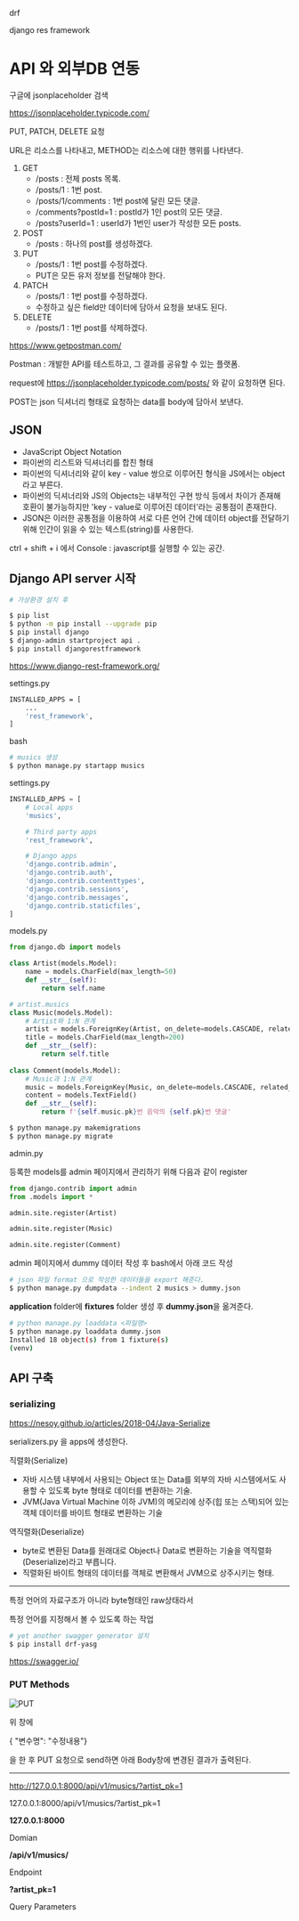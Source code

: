 drf

django res framework



# API 와 외부DB 연동

구글에 jsonplaceholder 검색

 https://jsonplaceholder.typicode.com/ 

PUT, PATCH, DELETE 요청

URL은 리소스를 나타내고, METHOD는 리소스에 대한 행위를 나타낸다.

1. GET
   - /posts  :  전체 posts 목록.
   - /posts/1  :  1번 post.
   - /posts/1/comments  :  1번 post에 달린 모든 댓글.
   - /comments?postId=1  :  postId가 1인 post의 모든 댓글.
   - /posts?userId=1  :  userId가 1번인 user가 작성한 모든 posts.
2. POST
   - /posts : 하나의 post를 생성하겠다.
3. PUT
   - /posts/1  :  1번 post를 수정하겠다.
   - PUT은 모든 유저 정보를 전달해야 한다.
4. PATCH
   - /posts/1  :  1번 post를 수정하겠다.
   - 수정하고 싶은 field만 데이터에 담아서 요청을 보내도 된다.
5. DELETE
   - /posts/1  :  1번 post를 삭제하겠다.

 https://www.getpostman.com/ 

Postman : 개발한 API를 테스트하고, 그 결과를 공유할 수 있는 플랫폼.

request에 https://jsonplaceholder.typicode.com/posts/ 와 같이 요청하면 된다.

POST는 json 딕셔너리 형태로 요청하는 data를 body에 담아서 보낸다.

## JSON

- JavaScript Object Notation
- 파이썬의 리스트와 딕셔너리를 합친 형태
- 파이썬의 딕셔너리와 같이 key - value 쌍으로 이루어진 형식을 JS에서는 object라고 부른다.
- 파이썬의 딕셔너리와 JS의 Objects는 내부적인 구현 방식 등에서 차이가 존재해 호환이 불가능하지만 'key - value로 이루어진 데이터'라는 공통점이 존재한다.
- JSON은 이러한 공통점을 이용하여 서로 다른 언어 간에 데이터 object를 전달하기 위해 인간이 읽을 수 있는 텍스트(string)를 사용한다. 

ctrl + shift + i 에서 Console : javascript를 실행할 수 있는 공간.



## Django API server 시작

```bash
# 가상환경 설치 후

$ pip list
$ python -m pip install --upgrade pip
$ pip install django
$ django-admin startproject api .
$ pip install djangorestframework
```



https://www.django-rest-framework.org/

settings.py

```bash
INSTALLED_APPS = [
    ...
    'rest_framework',
]
```



bash

```bash
# musics 생성
$ python manage.py startapp musics
```



settings.py

```python
INSTALLED_APPS = [
    # Local apps
    'musics',

    # Third party apps
    'rest_framework',

    # Django apps
    'django.contrib.admin',
    'django.contrib.auth',
    'django.contrib.contenttypes',
    'django.contrib.sessions',
    'django.contrib.messages',
    'django.contrib.staticfiles',
]
```



models.py

```python
from django.db import models

class Artist(models.Model):
    name = models.CharField(max_length=50)
    def __str__(self):
        return self.name

# artist.musics
class Music(models.Model):
    # Artist와 1:N 관계 
    artist = models.ForeignKey(Artist, on_delete=models.CASCADE, related_name='musics')
    title = models.CharField(max_length=200)
    def __str__(self):
        return self.title
    
class Comment(models.Model):
    # Music과 1:N 관계
    music = models.ForeignKey(Music, on_delete=models.CASCADE, related_name='comments')
    content = models.TextField()
    def __str__(self):
        return f'{self.music.pk}번 음악의 {self.pk}번 댓글'

```



```bash
$ python manage.py makemigrations
$ python manage.py migrate
```



admin.py

등록한 models를 admin 페이지에서 관리하기 위해 다음과 같이 register

```python
from django.contrib import admin
from .models import *

admin.site.register(Artist)

admin.site.register(Music)

admin.site.register(Comment)
```



admin 페이지에서 dummy 데이터 작성 후 bash에서 아래 코드 작성

```bash
# json 파일 format 으로 작성한 데이터들을 export 해준다.
$ python manage.py dumpdata --indent 2 musics > dummy.json
```



**application** folder에 **fixtures** folder 생성 후 **dummy.json**을 옮겨준다.

```bash
# python manage.py loaddata <파일명>
$ python manage.py loaddata dummy.json
Installed 18 object(s) from 1 fixture(s)
(venv)
```



## API 구축

### serializing

https://nesoy.github.io/articles/2018-04/Java-Serialize

serializers.py 을 apps에 생성한다.

직렬화(Serialize)

- 자바 시스템 내부에서 사용되는 Object 또는 Data를 외부의 자바 시스템에서도 사용할 수 있도록 byte 형태로 데이터를 변환하는 기술.
- JVM(Java Virtual Machine 이하 JVM)의 메모리에 상주(힙 또는 스택)되어 있는 객체 데이터를 바이트 형태로 변환하는 기술

역직렬화(Deserialize)

- byte로 변환된 Data를 원래대로 Object나 Data로 변환하는 기술을 역직렬화(Deserialize)라고 부릅니다.
- 직렬화된 바이트 형태의 데이터를 객체로 변환해서 JVM으로 상주시키는 형태.

---

특정 언어의 자료구조가 아니라 byte형태인 raw상태라서

특정 언어를 지정해서 볼 수 있도록 하는 작업



```bash
# yet another swagger generator 설치
$ pip install drf-yasg
```



https://swagger.io/



### PUT Methods

![PUT](images/PUT.JPG)



위 창에 

{ "변수명": "수정내용"}

을 한 후 PUT 요청으로 send하면 아래 Body창에 변경된 결과가 출력된다.







---

http://127.0.0.1:8000/api/v1/musics/?artist_pk=1



127.0.0.1:8000/api/v1/musics/?artist_pk=1



**127.0.0.1:8000**

Domian

**/api/v1/musics/**

Endpoint

**?artist_pk=1**

Query Parameters